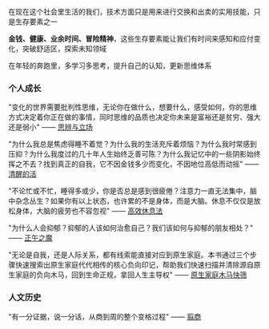 

在现在这个社会里生活的我们，技术方面只是用来进行交换和出卖的实用技能，只是生存要素之一

**金钱、健康、业余时间、冒险精神**，这些生存要素能让我们有时间来感知和应付变化，突破舒适区，探索未知领域

在年轻的奔跑里，多学习多思考，提升自己的认知，更新思维体系





### 个人成长

"变化的世界需要批判性思维，无论你在做什么，想要什么，感受如何，你的思维方式决定着你正在做的事情，同时思维的品质也决定你未来是富裕还是贫穷、强大还是弱小"   —— [思辨与立场](https://github.com/rabbeargiggly/reading-notes/tree/main/%E6%80%9D%E8%BE%A9%E4%B8%8E%E7%AB%8B%E5%9C%BA "思辨与立场")



"为什么我总是焦虑得睡不着觉？为什么我的生活充斥着烦恼？为什么我时常感到压抑？为什么我度过的几十年人生始终乏善可陈？为什么我记忆中的一些阴影始终挥之不去？找到真正的自我，它不因金钱多少而变化，不因地位高低而动摇"  —— [清醒的活](https://github.com/rabbeargiggly/reading-notes/tree/main/%E6%B8%85%E9%86%92%E7%9A%84%E6%B4%BB "清醒的活")



"不论忙或不忙，睡得多或少，你是否总是感到很疲倦？注意力一直无法集中，脑中杂念丛生？如果你有以上状态，也许累的不是身体，而是大脑。休息不仅仅是放松身体，大脑的疲劳也不容忽视"  —— [高效休息法](https://github.com/rabbeargiggly/reading-notes/tree/main/%E9%AB%98%E6%95%88%E4%BC%91%E6%81%AF%E6%B3%95 "高效休息法")



"为什么人会抑郁？抑郁的人该如何治愈自己？我们该如何与抑郁的朋友相处？"   —— [正午之魔](https://github.com/rabbeargiggly/reading-notes/tree/main/%E6%AD%A3%E5%8D%88%E4%B9%8B%E9%AD%94 "正午之魔")



"无论是自我，还是人际关系，都有线索能直接对应到原生家庭。本书通过三个步骤快速搜索出原生家庭代代相传的核心负向印记，帮助我们快速扫描并清除源自原生家庭的负向木马，回到生命正规，拿回人生主导权"   —— [原生家庭木马快筛](https://github.com/rabbeargiggly/reading-notes/tree/main/%E5%8E%9F%E7%94%9F%E5%AE%B6%E5%BA%AD%E6%9C%A8%E9%A9%AC%E5%BF%AB%E7%AD%9B "原生家庭木马快筛")







### 人文历史

"有一分证据，说一分话，从商到周的整个变格过程"   —— [翦商](https://github.com/rabbeargiggly/reading-notes/tree/main/%E7%BF%A6%E5%95%86 "翦商")
